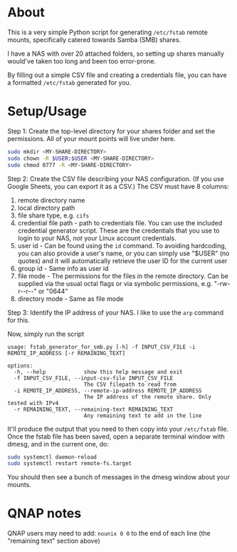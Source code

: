 # About

This is a very simple Python script for generating `/etc/fstab` remote mounts, specifically catered towards Samba (SMB) shares.

I have a NAS with over 20 attached folders, so setting up shares manually would've taken too long and been too error-prone.

By filling out a simple CSV file and creating a credentials file, you can have a formatted `/etc/fstab` generated for you.


# Setup/Usage


Step 1: Create the top-level directory for your shares folder and set the permissions. All of your mount points will live under here.

```bash
sudo mkdir <MY-SHARE-DIRECTORY>
sudo chown -R $USER:$USER <MY-SHARE-DIRECTORY>
sudo chmod 0777 -R <MY-SHARE-DIRECTORY>
```

Step 2: Create the CSV file describing your NAS configuration. (If you use Google Sheets, you can export it as a CSV.) The CSV must have 8 columns:

1) remote directory name
2) local directory path
3) file share type, e.g. `cifs`
4) credential file path - path to credentials file. You can use the included credential generator script. These are the credentials that you use to login to your NAS, _not_ your Linux account credentials.
5) user id - Can be found using the `id` command. To avoiding hardcoding, you can also provide a user's name, or you can simply use "$USER" (no quotes) and it will automatically retrieve the user ID for the current user
6) group id - Same info as user id
7) file mode - The permissions for the files in the remote directory. Can be supplied via the usual octal flags or via symbolic permissions, e.g. "-rw-r--r--" or "0644"
8) directory mode - Same as file mode

Step 3: Identify the IP address of your NAS. I like to use the `arp` command for this.

Now, simply run the script

```
usage: fstab_generator_for_smb.py [-h] -f INPUT_CSV_FILE -i REMOTE_IP_ADDRESS [-r REMAINING_TEXT]

options:
  -h, --help            show this help message and exit
  -f INPUT_CSV_FILE, --input-csv-file INPUT_CSV_FILE
                        The CSV filepath to read from
  -i REMOTE_IP_ADDRESS, --remote-ip-address REMOTE_IP_ADDRESS
                        The IP address of the remote share. Only tested with IPv4
  -r REMAINING_TEXT, --remaining-text REMAINING_TEXT
                        Any remaining text to add in the line
```

It'll produce the output that you need to then copy into your `/etc/fstab` file. Once the fstab file has been saved, open a separate terminal window with dmesg, and in the current one, do:

```bash
sudo systemctl daemon-reload
sudo systemctl restart remote-fs.target
```

You should then see a bunch of messages in the dmesg window about your mounts.

# QNAP notes

QNAP users may need to add: `nounix 0 0` to the end of each line (the "remaining text" section above)